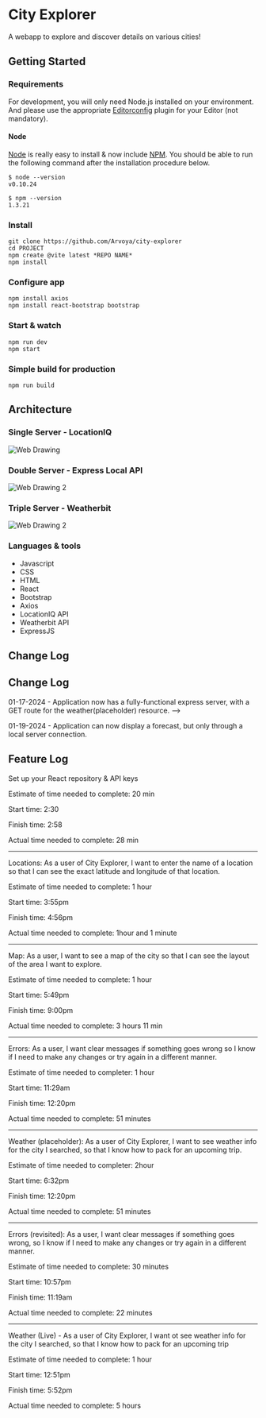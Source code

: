 # City Explorer

A webapp to explore and discover details on various cities!

## Getting Started

### Requirements

For development, you will only need Node.js installed on your environment.
And please use the appropriate [Editorconfig](http://editorconfig.org/) plugin for your Editor (not mandatory).

#### Node

[Node](http://nodejs.org/) is really easy to install & now include [NPM](https://npmjs.org/).
You should be able to run the following command after the installation procedure
below.

    $ node --version
    v0.10.24

    $ npm --version
    1.3.21

### Install

    git clone https://github.com/Arvoya/city-explorer
    cd PROJECT
    npm create @vite latest *REPO NAME*
    npm install

### Configure app

    npm install axios
    npm install react-bootstrap bootstrap

### Start & watch

    npm run dev
    npm start

### Simple build for production

    npm run build

## Architecture

### Single Server - LocationIQ

![Web Drawing](./public/drawing.png)

### Double Server - Express Local API

![Web Drawing 2](./public/drawing2.png)

### Triple Server - Weatherbit

![Web Drawing 2](././public/drawing3.png)

### Languages & tools

* Javascript
* CSS
* HTML
* React
* Bootstrap
* Axios
* LocationIQ API
* Weatherbit API
* ExpressJS

## Change Log

## Change Log

01-17-2024 - Application now has a fully-functional express server, with a GET route for the weather(placeholder) resource. -->

01-19-2024 - Application can now display a forecast, but only through a local server connection.

## Feature Log

Set up your React repository & API keys

Estimate of time needed to complete: 20 min

Start time: 2:30

Finish time: 2:58

Actual time needed to complete: 28 min

---

Locations: As a user of City Explorer, I want to enter the name of a location so that I can see the exact latitude and longitude of that location.

Estimate of time needed to complete: 1 hour

Start time: 3:55pm

Finish time: 4:56pm

Actual time needed to complete: 1hour and 1 minute

---

Map: As a user, I want to see a map of the city so that I can see the layout of the area I want to explore.

Estimate of time needed to complete: 1 hour

Start time: 5:49pm

Finish time: 9:00pm

Actual time needed to complete: 3 hours 11 min

---

Errors: As a user, I want clear messages if something goes wrong so I know if I need to make any changes or try again in a different manner.

Estimate of time needed to completer: 1 hour

Start time: 11:29am

Finish time: 12:20pm

Actual time needed to complete: 51 minutes

---

Weather (placeholder): As a user of City Explorer, I want to see weather info for the city I searched, so that I know how to pack for an upcoming trip.

Estimate of time needed to completer: 2hour

Start time: 6:32pm

Finish time: 12:20pm

Actual time needed to complete: 51 minutes

---

Errors (revisited): As a user, I want clear messages if something goes wrong, so I know if I need to make any changes or try again in a different manner.

Estimate of time needed to complete: 30 minutes

Start time: 10:57pm

Finish time: 11:19am

Actual time needed to complete: 22 minutes

---

Weather (Live) - As a user of City Explorer, I want ot see weather info for the city I searched, so that I know how to pack for an upcoming trip

Estimate of time needed to complete: 1 hour

Start time: 12:51pm

Finish time: 5:52pm

Actual time needed to complete: 5 hours 
